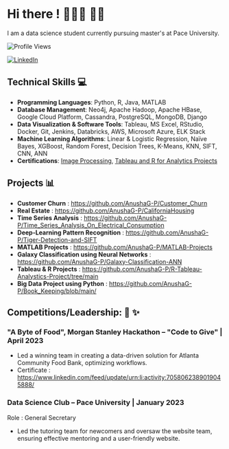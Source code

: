 # Hi there ! 👩🏻‍💻 👋🏻

I am a data science student currently pursuing master's at Pace University. 

![Profile Views](https://komarev.com/ghpvc/?username=AnushaG-P&color=blueviolet&style=flat-square)


[![LinkedIn](https://img.shields.io/badge/LinkedIn-Profile-blue?style=flat-square&logo=linkedin)](https://www.linkedin.com/in/anusha-guruprasad/)    


## Technical Skills 💻

* **Programming Languages**: Python, R, Java, MATLAB
* **Database Management**: Neo4j, Apache Hadoop, Apache HBase, Google Cloud Platform, Cassandra, PostgreSQL, MongoDB, Django
* **Data Visualization & Software Tools**: Tableau, MS Excel, RStudio, Docker, Git, Jenkins, Databricks, AWS, Microsoft Azure, ELK Stack
* **Machine Learning Algorithms**: Linear & Logistic Regression, Naïve Bayes, XGBoost, Random Forest, Decision Trees, K-Means, KNN, SIFT, CNN, ANN
* **Certifications**: [Image Processing](https://www.coursera.org/account/accomplishments/certificate/LWP8UU2KWCDA/), [Tableau and R for Analytics Projects](https://www.linkedin.com/learning/certificates/046e2be9d2ade3f0fef0e06dddac7e6fb47a424a3e6e4f37cb00f01b94127794?u=57121697&lipi=urn%3Ali%3Apage%3Ad_flagship3_profile_view_base%3BEJXG%2BnPbQBuYkOd2ZCErBg%3D%3D)


## Projects  📊 

* **Customer Churn** : https://github.com/AnushaG-P/Customer_Churn
* **Real Estate** : https://github.com/AnushaG-P/CaliforniaHousing
* **Time Series Analysis** : https://github.com/AnushaG-P/Time_Series_Analysis_On_Electrical_Consumption
* **Deep-Learning Pattern Recognition** : https://github.com/AnushaG-P/Tiger-Detection-and-SIFT
* **MATLAB Projects** : https://github.com/AnushaG-P/MATLAB-Projects
* **Galaxy Classification using Neural Networks** : https://github.com/AnushaG-P/Galaxy-Classification-ANN
* **Tableau & R Projects** : https://github.com/AnushaG-P/R-Tableau-Analystics-Project/tree/main
* **Big Data Project using Python** : https://github.com/AnushaG-P/Book_Keeping/blob/main/

## Competitions/Leadership: 🥇 ✨

### **"A Byte of Food", Morgan Stanley Hackathon – "Code to Give" | April 2023**

- Led a winning team in creating a data-driven solution for Atlanta Community Food Bank, optimizing workflows.
- Certificate : https://www.linkedin.com/feed/update/urn:li:activity:7058062389019045888/

### **Data Science Club – Pace University | January 2023**
Role : General Secretary

- Led the tutoring team for newcomers and oversaw the website team, ensuring effective mentoring and a user-friendly website.
